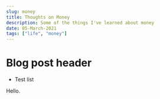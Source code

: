 ```yaml
---
slug: money
title: Thoughts on Money
description: Some of the things I've learned about money
date: 05-March-2021
tags: ["life", "money"]
---
```


# Blog post header

- Test list

Hello.

